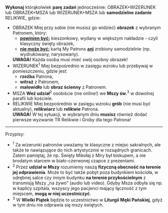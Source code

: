 **Wykonaj** którąkolwiek **parę zadań** jednocześnie:
<span class="status status-title"><span class="status status-title">OBRAZEK</span>+<span class="status status-title">WIZERUNEK</span></span>
lub 
<span class="status status-title"><span class="status status-title">OBRAZEK</span>+<span class="status status-title">MSZA</span></span>
lub
<span class="status status-title"><span class="status status-title">WIZERUNEK</span>+<span class="status status-title">MSZA</span></span>
lub **samodzielne zadanie**
<span class="status status-title">RELIKWIE</span>, gdzie:
<ul class="list-group list-group-light list-group-small">
  <li class="list-group-item">
    <span class="status status-title">OBRAZEK</span> Miej przy sobie (nie musisz go widzieć) <strong>obrazek</strong> z wybranym Patronem, który:
    <ul>
      <li><strong><u>powinien być:</u></strong> kieszonkowy, wydany w większym nakładzie - czyli klasyczny święty obrazek,</li>
      <li><strong><u>nie może być:</u></strong> kartą My Patrons <strong><u>ani</u></strong> zrobiony samodzielnie (np. wydrukowany, narysowany).</li>
    </ul>
    <strong>UWAGA!</strong> Każda osoba musi mieć swój osobny obrazek!
  </li>
  <li class="list-group-item">
    <span class="status status-title">WIZERUNEK</span><sup>1</sup> Miej bezpośrednio w zasięgu wzroku lub przebywaj w pomieszczeniu, gdzie jest:
    <ul>
      <li><strong>rzeźba</strong> Patrona,</li>
      <li><strong>witraż</strong> z Patronem,</li>
      <li><strong>malowidło</strong> lub <strong>obraz ścienny</strong> z Patronem.</li>
    </ul>
  </li>
  <li class="list-group-item">
    <span class="status status-title">MSZA</span> <strong>Weź udział</strong><sup>2</sup> osobiście (nie online!) we <strong>Mszy św.</strong><sup>3</sup> w dowolnej parafii lub kościele.
  </li>
  <li class="list-group-item">
    <span class="status status-title">RELIKWIE</span> Miej bezpośrednio w zasięgu wzroku <strong>grób</strong> (nie musi być aktualny), <strong>relikwiarz</strong> lub <strong>relikwie</strong> Patrona.
    <br />
    <strong>UWAGA!</strong> W tej sytuacji, w <span class="selected-day-info">wybranym dniu</span> <strong>musisz</strong> również dodać pierwsze wyzwanie <span class="status status-list"><span class="status status-list">TR</span> Relikwie i Groby</span> dla tego Patrona!
  </li>
</ul>

---
Przypisy:

- <sup>1</sup> Za wizerunki patronów uważamy te klasyczne z miejsc sakralnych, ale także te nawiązujące do nich artystycznie w rozsądnych granicach. Zatem pamiętaj, że np. Święty Mikołaj z Miry był biskupem, a nie brodatym starcem w biało-czerwonej czapce z prezentami.
- <sup>2</sup> Przez **udział w Mszy** rozumiemy naszą **fizyczną obecność na terenie jej odprawienia**. Może to być także pobyt poza budynkiem kościoła, w odrębnej salce czy innym budynku **na terenie przykościelnym** z transmisją Mszy „na żywo” (audio lub video). Gdyby Msza odbyła się np. w kaplicy szpitala, wszyscy jego pacjenci mający łączność z tym miejscem, **mogą w niej uczestniczyć**.
- <sup>3</sup> W **Wielki Piątek** będzie to uczestnictwo w **Liturgii Męki Pańskiej**, gdyż w tym dniu nie odprawia się mszy świętych.
